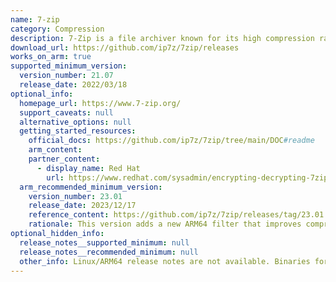 ```yaml
---
name: 7-zip
category: Compression
description: 7-Zip is a file archiver known for its high compression ratio, supports various formats including ZIP, 7z, TAR, and RAR, and offers strong AES-256 encryption.
download_url: https://github.com/ip7z/7zip/releases
works_on_arm: true
supported_minimum_version:
  version_number: 21.07
  release_date: 2022/03/18
optional_info:
  homepage_url: https://www.7-zip.org/
  support_caveats: null
  alternative_options: null
  getting_started_resources:
    official_docs: https://github.com/ip7z/7zip/tree/main/DOC#readme
    arm_content:
    partner_content:
      - display_name: Red Hat
        url: https://www.redhat.com/sysadmin/encrypting-decrypting-7zip
  arm_recommended_minimum_version:
    version_number: 23.01
    release_date: 2023/12/17
    reference_content: https://github.com/ip7z/7zip/releases/tag/23.01
    rationale: This version adds a new ARM64 filter that improves compression ratio for ARM64 (AArch64) executables in 7z/xz formats. Executable files (.exe, .dll) are now parsed to apply the correct filter—BCJ/BCJ2 for x86, ARM64 for ARM64—instead of defaulting to x86 filters. The BCJ2 section size increased from 64 MiB to 240 MiB, improving compression for large binaries.
optional_hidden_info:
  release_notes__supported_minimum: null
  release_notes__recommended_minimum: null
  other_info: Linux/ARM64 release notes are not available. Binaries for linux ARM64 are released from [21.07 version](https://github.com/ip7z/7zip/releases/tag/21.07).
---
```

